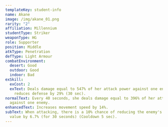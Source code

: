 ```yaml
---
templateKey: student-info
name: Akane
image: /img/akane_01.png
rarity: "2"
affiliation: Millennium
studentType: Striker
weaponType: HG
role: Supporter
position: Middle
atkType: Penetration
defType: Light Armour
combatEnvironment:
  desert: Good
  outdoor: Good
  indoor: Bad
exSkill:
  exCost: 2
  exText: Deals damage equal to 547% of her attack power against one enemy. Also
    reduces defense by 29% (30 sec).
normalText: Every 40 seconds, she deals damage equal to 396% of her attack power
  against one enemy.
enhancedText: Increases movement speed by 14%.
subText: When attacking, there is a 10% chance of reducing the enemy's evasion
  value by 6.7% (for 30 seconds) (Cooldown 5 sec).
---
```

